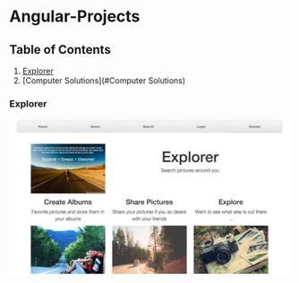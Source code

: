 # Angular-Projects

## Table of Contents
1. [Explorer](#Explorer)
2. [Computer Solutions](#Computer Solutions)

### Explorer

<span class="snapshot"><img src="02-explorePictures/images/explorer.png" alt=""></span>


